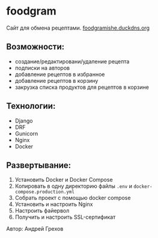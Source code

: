 # foodgram

Сайт для обмена рецептами. 
[foodgramishe.duckdns.org](https://foodgramishe.duckdns.org/)

## Возможности:
- создание/редактировани/удаление рецепта
- подписки на авторов
- добавление рецептов в избранное
- добавление рецептов в корзину
- закрузка списка продуктов для рецептов в корзине

## Технологии:
- Django
- DRF
- Gunicorn
- Nginx
- Docker

## Развертывание:
1. Установить Docker и Docker Compose
2. Копировать в одну директорию файлы `.env` и `docker-compose.production.yml`
3. Собрать проект с помощью docker compose
4. Установить и настроить Nginx
5. Настроить файервол
6. Получить и настроить SSL-сертификат

Автор:  Андрей Грехов
